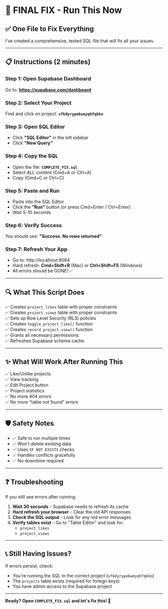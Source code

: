 # 🎯 FINAL FIX - Run This Now

## ✅ One File to Fix Everything

I've created a comprehensive, tested SQL file that will fix all your issues.

---

## 📋 Instructions (2 minutes)

### Step 1: Open Supabase Dashboard
Go to: **https://supabase.com/dashboard**

### Step 2: Select Your Project
Find and click on project: **`vfkdyrypekweyqhfqkko`**

### Step 3: Open SQL Editor
- Click **"SQL Editor"** in the left sidebar
- Click **"New Query"**

### Step 4: Copy the SQL
- Open the file: **`COMPLETE_FIX.sql`**
- Select ALL content (Cmd+A or Ctrl+A)
- Copy (Cmd+C or Ctrl+C)

### Step 5: Paste and Run
- Paste into the SQL Editor
- Click the **"Run"** button (or press Cmd+Enter / Ctrl+Enter)
- Wait 5-10 seconds

### Step 6: Verify Success
You should see: **"Success. No rows returned"**

### Step 7: Refresh Your App
- Go to: http://localhost:8084
- Hard refresh: **Cmd+Shift+R** (Mac) or **Ctrl+Shift+F5** (Windows)
- All errors should be GONE! ✅

---

## 🔍 What This Script Does

✅ Creates `project_likes` table with proper constraints  
✅ Creates `project_views` table with proper constraints  
✅ Sets up Row Level Security (RLS) policies  
✅ Creates `toggle_project_like()` function  
✅ Creates `record_project_view()` function  
✅ Grants all necessary permissions  
✅ Refreshes Supabase schema cache  

---

## ✨ What Will Work After Running This

✅ Like/Unlike projects  
✅ View tracking  
✅ Edit Project button  
✅ Project statistics  
✅ No more 404 errors  
✅ No more "table not found" errors  

---

## 🛡️ Safety Notes

- ✅ Safe to run multiple times
- ✅ Won't delete existing data
- ✅ Uses `IF NOT EXISTS` checks
- ✅ Handles conflicts gracefully
- ✅ No downtime required

---

## ❓ Troubleshooting

If you still see errors after running:

1. **Wait 30 seconds** - Supabase needs to refresh its cache
2. **Hard refresh your browser** - Clear the old API responses
3. **Check the SQL output** - Look for any red error messages
4. **Verify tables exist** - Go to "Table Editor" and look for:
   - `project_likes`
   - `project_views`

---

## 📞 Still Having Issues?

If errors persist, check:
- You're running the SQL in the correct project (`vfkdyrypekweyqhfqkko`)
- The `projects` table exists (required for foreign keys)
- You have admin access to the Supabase project

---

**Ready? Open `COMPLETE_FIX.sql` and let's fix this! 🚀**

